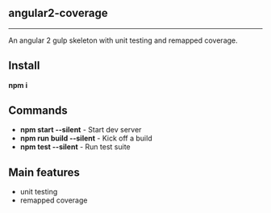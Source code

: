 angular2-coverage
-----------------
-----------------

An angular 2 gulp skeleton with unit testing and remapped coverage.

Install
-------

**npm i**

Commands
--------

* **npm start --silent** - Start dev server
* **npm run build --silent** - Kick off a build
* **npm test --silent** - Run test suite

Main features
-------------

* unit testing
* remapped coverage
